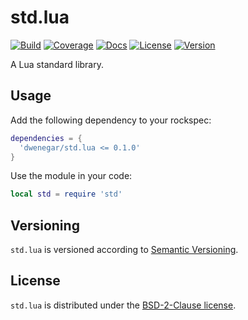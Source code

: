 # std.lua

[![Build](https://img.shields.io/github/actions/workflow/status/dwenegar/std.lua/build.yml?label=Build)](https://github.com/dwenegar/std.lua/actions/workflows/build.yml)
[![Coverage](https://coveralls.io/repos/github/dwenegar/std.lua/badge.svg?branch=main)](https://coveralls.io/github/dwenegar/std.lua?branch=main)
[![Docs](https://img.shields.io/github/actions/workflow/status/dwenegar/std.lua/docs.yml?label=API%20Reference)](https://dwenegar.github.io/std.lua/)
[![License](https://img.shields.io/github/license/dwenegar/std.lua?label=License)](LICENSE.txt)
[![Version](https://img.shields.io/github/v/tag/dwenegar/std.lua?label=Version&logo=semver&sort=semver)](CHANGELOG.md)

A Lua standard library.

## Usage

Add the following dependency to your rockspec:

```lua
dependencies = {
  'dwenegar/std.lua <= 0.1.0'
}
```

Use the module in your code:

```lua
local std = require 'std'
```

## Versioning

`std.lua` is versioned according to [Semantic Versioning](https://semver.org/).

## License

`std.lua` is distributed under the [BSD-2-Clause license](LICENSE.txt).
